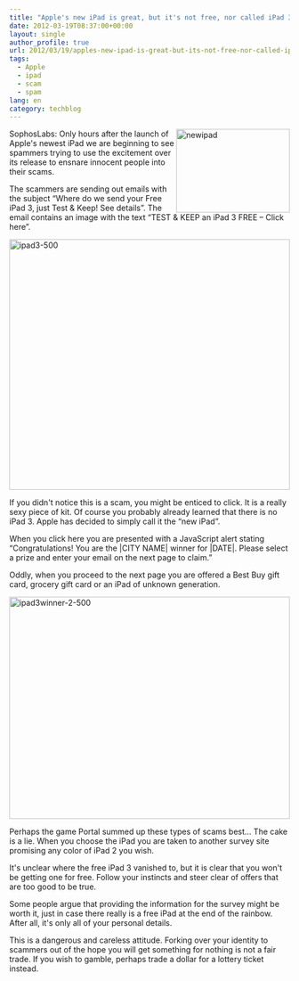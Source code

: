 ```yaml
---
title: "Apple's new iPad is great, but it's not free, nor called iPad 3"
date: 2012-03-19T08:37:00+00:00
layout: single
author_profile: true
url: 2012/03/19/apples-new-ipad-is-great-but-its-not-free-nor-called-ipad-3/
tags:
  - Apple
  - ipad
  - scam
  - spam
lang: en
category: techblog
---
```

[<img title="newipad" border="0" alt="newipad" align="right" src="http://lh6.ggpht.com/-iWkViK73U-8/T2boy9IYrBI/AAAAAAAAFM4/fqnHcnxeor4/newipad_thumb.png?imgmax=800" width="204" height="150" />](http://lh6.ggpht.com/-OCerIHzzAAk/T2bovG67GDI/AAAAAAAAFMw/iFDhVV_IIgs/s1600-h/newipad%25255B2%25255D.png)SophosLabs: Only hours after the launch of Apple's newest iPad we are beginning to see spammers trying to use the excitement over its release to ensnare innocent people into their scams. 

The scammers are sending out emails with the subject “Where do we send your Free iPad 3, just Test & Keep! See details”. The email contains an image with the text “TEST & KEEP an iPad 3 FREE &#8211; Click here”. 

[<img title="ipad3-500" border="0" alt="ipad3-500" src="http://lh3.ggpht.com/-be2yCu4UT7s/T2bo9vx6UhI/AAAAAAAAFNI/hNQtkd95R_4/ipad3-500_thumb%25255B2%25255D.png?imgmax=800" width="504" height="450" />](http://lh4.ggpht.com/-4KQaZfTekAs/T2bo3zt6hPI/AAAAAAAAFNA/9VOSfMiiX_E/s1600-h/ipad3-500%25255B4%25255D.png) 

If you didn't notice this is a scam, you might be enticed to click. It is a really sexy piece of kit. Of course you probably already learned that there is no iPad 3. Apple has decided to simply call it the “new iPad”. 

When you click here you are presented with a JavaScript alert stating “Congratulations! You are the |CITY NAME| winner for |DATE|. Please select a prize and enter your email on the next page to claim.” 

Oddly, when you proceed to the next page you are offered a Best Buy gift card, grocery gift card or an iPad of unknown generation. 

[<img title="ipad3winner-2-500" border="0" alt="ipad3winner-2-500" src="http://lh5.ggpht.com/-CTgwLe9cc24/T2bpLPNe3UI/AAAAAAAAFNY/Gv3JQXPugD0/ipad3winner-2-500_thumb%25255B1%25255D.png?imgmax=800" width="504" height="399" />](http://lh5.ggpht.com/-px-SCyhEgAM/T2bpEXIV1AI/AAAAAAAAFNQ/vyW_QgLJC48/s1600-h/ipad3winner-2-500%25255B3%25255D.png) 

Perhaps the game Portal summed up these types of scams best&#8230; The cake is a lie. When you choose the iPad you are taken to another survey site promising any color of iPad 2 you wish. 

It's unclear where the free iPad 3 vanished to, but it is clear that you won't be getting one for free. Follow your instincts and steer clear of offers that are too good to be true. 

Some people argue that providing the information for the survey might be worth it, just in case there really is a free iPad at the end of the rainbow. After all, it's only all of your personal details. 

This is a dangerous and careless attitude. Forking over your identity to scammers out of the hope you will get something for nothing is not a fair trade. If you wish to gamble, perhaps trade a dollar for a lottery ticket instead.